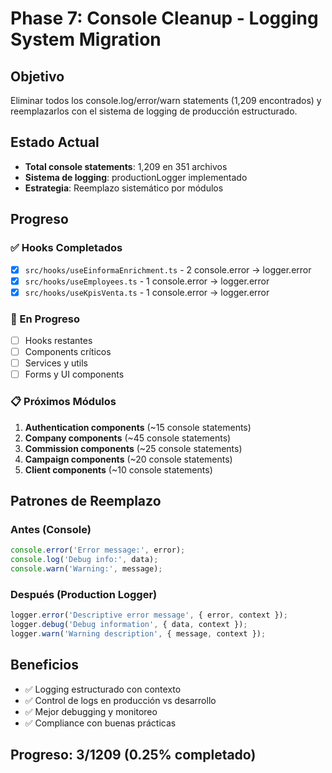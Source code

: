 # Phase 7: Console Cleanup - Logging System Migration

## Objetivo
Eliminar todos los console.log/error/warn statements (1,209 encontrados) y reemplazarlos con el sistema de logging de producción estructurado.

## Estado Actual
- **Total console statements**: 1,209 en 351 archivos
- **Sistema de logging**: productionLogger implementado
- **Estrategia**: Reemplazo sistemático por módulos

## Progreso

### ✅ Hooks Completados
- [x] `src/hooks/useEinformaEnrichment.ts` - 2 console.error → logger.error
- [x] `src/hooks/useEmployees.ts` - 1 console.error → logger.error  
- [x] `src/hooks/useKpisVenta.ts` - 1 console.error → logger.error

### 🔄 En Progreso
- [ ] Hooks restantes
- [ ] Components críticos
- [ ] Services y utils
- [ ] Forms y UI components

### 📋 Próximos Módulos
1. **Authentication components** (~15 console statements)
2. **Company components** (~45 console statements)  
3. **Commission components** (~25 console statements)
4. **Campaign components** (~20 console statements)
5. **Client components** (~10 console statements)

## Patrones de Reemplazo

### Antes (Console)
```typescript
console.error('Error message:', error);
console.log('Debug info:', data);
console.warn('Warning:', message);
```

### Después (Production Logger)
```typescript
logger.error('Descriptive error message', { error, context });
logger.debug('Debug information', { data, context });
logger.warn('Warning description', { message, context });
```

## Beneficios
- ✅ Logging estructurado con contexto
- ✅ Control de logs en producción vs desarrollo
- ✅ Mejor debugging y monitoreo
- ✅ Compliance con buenas prácticas

## Progreso: 3/1209 (0.25% completado)